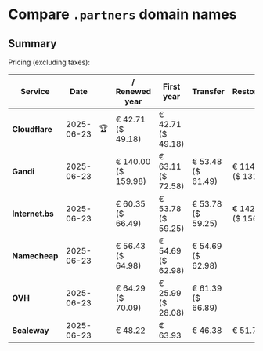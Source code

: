 # Compare `.partners` domain names

## Summary

Pricing (excluding taxes):

| Service | Date |  | / Renewed year | First year | Transfer | Restoration |
|--|--|--|--|--|--|--|
| **Cloudflare** | 2025-06-23 | 🏆 | € 42.71<br>($ 49.18) | € 42.71<br>($ 49.18) |  |  |
| **Gandi** | 2025-06-23 |  | € 140.00<br>($ 159.98) | € 63.11<br>($ 72.58) | € 53.48<br>($ 61.49) | € 114.51<br>($ 131.68) |
| **Internet.bs** | 2025-06-23 |  | € 60.35<br>($ 66.49) | € 53.78<br>($ 59.25) | € 53.78<br>($ 59.25) | € 142.25<br>($ 156.69) |
| **Namecheap** | 2025-06-23 |  | € 56.43<br>($ 64.98) | € 54.69<br>($ 62.98) | € 54.69<br>($ 62.98) |  |
| **OVH** | 2025-06-23 |  | € 64.29<br>($ 70.09) | € 25.99<br>($ 28.08) | € 61.39<br>($ 66.89) |  |
| **Scaleway** | 2025-06-23 |  | € 48.22 | € 63.93 | € 46.38 | € 51.74 |
